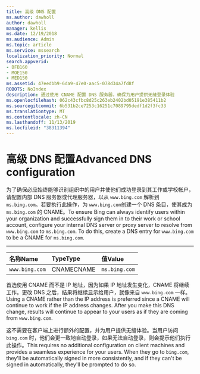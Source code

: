 ```yaml
---
title: 高级 DNS 配置
ms.author: dawholl
author: dawholl
manager: kellis
ms.date: 12/19/2018
ms.audience: Admin
ms.topic: article
ms.service: mssearch
localization_priority: Normal
search.appverid:
- BFB160
- MOE150
- MED150
ms.assetid: 47eedbb9-6da9-47e0-aac5-078d34a7fd8f
ROBOTS: NoIndex
description: 通过使用 CNAME 配置 DNS 服务器，确保为用户提供无缝登录体验
ms.openlocfilehash: 062c43cfbc8d25c263eb2402bd05191e385411b2
ms.sourcegitcommit: 6b531b2ce7253c16251c7089795dedf1d2f3fc33
ms.translationtype: MT
ms.contentlocale: zh-CN
ms.lasthandoff: 11/13/2019
ms.locfileid: "38311394"
---
```

# <a name="advanced-dns-configuration"></a><span data-ttu-id="a3f8a-103">高级 DNS 配置</span><span class="sxs-lookup"><span data-stu-id="a3f8a-103">Advanced DNS configuration</span></span>

<span data-ttu-id="a3f8a-p101">为了确保必应始终能够识别组织中的用户并使他们成功登录到其工作或学校帐户，请配置内部 DNS 服务器或代理服务器，以从 `www.bing.com` 解析到 `ms.bing.com`。若要执行此操作，为 `www.bing.com`创建一个 DNS 条目，使其成为 `ms.bing.com` 的 CNAME。</span><span class="sxs-lookup"><span data-stu-id="a3f8a-p101">To ensure Bing can always identify users within your organization and successfully sign them in to their work or school account, configure your internal DNS server or proxy server to resolve from `www.bing.com` to `ms.bing.com`. To do this, create a DNS entry for `www.bing.com` to be a CNAME for `ms.bing.com`.</span></span>
  
****

|<span data-ttu-id="a3f8a-106">**名称**</span><span class="sxs-lookup"><span data-stu-id="a3f8a-106">**Name**</span></span>|<span data-ttu-id="a3f8a-107">**Type**</span><span class="sxs-lookup"><span data-stu-id="a3f8a-107">**Type**</span></span>|<span data-ttu-id="a3f8a-108">**值**</span><span class="sxs-lookup"><span data-stu-id="a3f8a-108">**Value**</span></span>|
|:-----|:-----|:-----|
|`www.bing.com`  <br/> |<span data-ttu-id="a3f8a-109">CNAME</span><span class="sxs-lookup"><span data-stu-id="a3f8a-109">CNAME</span></span>  <br/> |`ms.bing.com`  <br/> |
   
<span data-ttu-id="a3f8a-p102">首选使用 CNAME 而不是 IP 地址，因为如果 IP 地址发生变化，CNAME 将继续工作。更改 DNS 之后，结果将继续显示给用户，就像来自 `www.bing.com` 一样。</span><span class="sxs-lookup"><span data-stu-id="a3f8a-p102">Using a CNAME rather than the IP address is preferred since a CNAME will continue to work if the IP address changes. After you make this DNS change, results will continue to appear to your users as if they are coming from `www.bing.com`.</span></span> 
  
<span data-ttu-id="a3f8a-p103">这不需要在客户端上进行额外的配置，并为用户提供无缝体验。当用户访问 `bing.com` 时，他们会更一致地自动登录，如果无法自动登录，则会提示他们执行此操作。</span><span class="sxs-lookup"><span data-stu-id="a3f8a-p103">This requires no additional configuration on client machines and provides a seamless experience for your users. When they go to `bing.com`, they'll be automatically signed in more consistently, and if they can't be signed in automatically, they'll be prompted to do so.</span></span>
